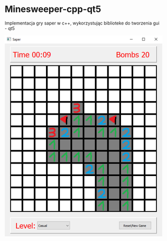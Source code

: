 # Minesweeper-cpp-qt5
Implementacja gry saper w c++, wykorzystując biblioteke do tworzenia gui - qt5

![alt text](https://github.com/DzikiCzosnek99/Minesweeper-cpp-qt5/blob/main/game.png?raw=true)
